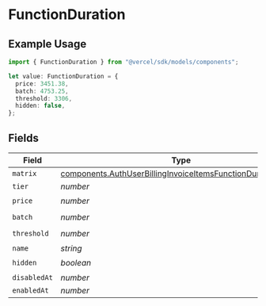 # FunctionDuration

## Example Usage

```typescript
import { FunctionDuration } from "@vercel/sdk/models/components";

let value: FunctionDuration = {
  price: 3451.38,
  batch: 4753.25,
  threshold: 3306,
  hidden: false,
};
```

## Fields

| Field                                                                                                                                        | Type                                                                                                                                         | Required                                                                                                                                     | Description                                                                                                                                  |
| -------------------------------------------------------------------------------------------------------------------------------------------- | -------------------------------------------------------------------------------------------------------------------------------------------- | -------------------------------------------------------------------------------------------------------------------------------------------- | -------------------------------------------------------------------------------------------------------------------------------------------- |
| `matrix`                                                                                                                                     | [components.AuthUserBillingInvoiceItemsFunctionDurationMatrix](../../models/components/authuserbillinginvoiceitemsfunctiondurationmatrix.md) | :heavy_minus_sign:                                                                                                                           | N/A                                                                                                                                          |
| `tier`                                                                                                                                       | *number*                                                                                                                                     | :heavy_minus_sign:                                                                                                                           | N/A                                                                                                                                          |
| `price`                                                                                                                                      | *number*                                                                                                                                     | :heavy_check_mark:                                                                                                                           | N/A                                                                                                                                          |
| `batch`                                                                                                                                      | *number*                                                                                                                                     | :heavy_check_mark:                                                                                                                           | N/A                                                                                                                                          |
| `threshold`                                                                                                                                  | *number*                                                                                                                                     | :heavy_check_mark:                                                                                                                           | N/A                                                                                                                                          |
| `name`                                                                                                                                       | *string*                                                                                                                                     | :heavy_minus_sign:                                                                                                                           | N/A                                                                                                                                          |
| `hidden`                                                                                                                                     | *boolean*                                                                                                                                    | :heavy_check_mark:                                                                                                                           | N/A                                                                                                                                          |
| `disabledAt`                                                                                                                                 | *number*                                                                                                                                     | :heavy_minus_sign:                                                                                                                           | N/A                                                                                                                                          |
| `enabledAt`                                                                                                                                  | *number*                                                                                                                                     | :heavy_minus_sign:                                                                                                                           | N/A                                                                                                                                          |
